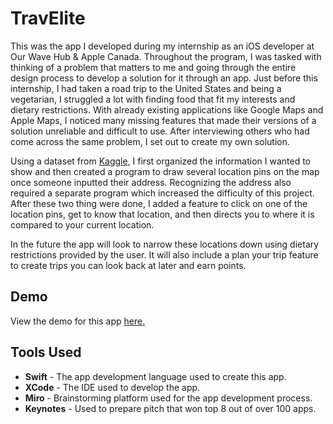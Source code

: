 # TravElite

This was the app I developed during my internship as an iOS developer at Our Wave Hub & Apple Canada. Throughout the program, I was tasked with thinking of a problem that matters to me and going through the entire design process to develop a solution for it through an app. Just before this internship, I had taken a road trip to the United States and being a vegetarian, I struggled a lot with finding food that fit my interests and dietary restrictions. With already existing applications like Google Maps and Apple Maps, I noticed many missing features that made their versions of a solution unreliable and difficult to use. After interviewing others who had come across the same problem, I set out to create my own solution. 

Using a dataset from [Kaggle](https://www.kaggle.com/datasets/rishidamarla/18000-vegan-vegetarian-restaurants-in-the-us), I first organized the information I wanted to show and then created a program to draw several location pins on the map once someone inputted their address. Recognizing the address also required a separate program which increased the difficulty of this project. After these two thing were done, I added a feature to click on one of the location pins, get to know that location, and then directs you to where it is compared to your current location.

In the future the app will look to narrow these locations down using dietary restrictions provided by the user. It will also include a plan your trip feature to create trips you can look back at later and earn points. 

## Demo
View the demo for this app [here.](https://youtube.com/shorts/1iAvAzrOFHw?feature=share)

## Tools Used
- **Swift** - The app development language used to create this app.
- **XCode** - The IDE used to develop the app.
- **Miro** - Brainstorming platform used for the app development process.
- **Keynotes** - Used to prepare pitch that won top 8 out of over 100 apps. 
